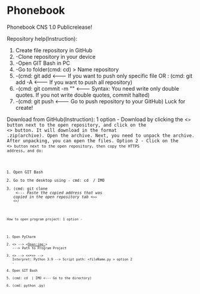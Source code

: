 # Phonebook
Phonebook CNS 1.0 Publicrelease!

Repository help(Instruction):
1) Create file repository in GitHub
2) -Clone repository in your device
3) -Open GIT Bash in PC
4) -Go to folder(cmd: cd) > Name repository
5) -(cmd: git add <File name> <--- If you want to push only specific file
                                   OR :
                                   (cmd: git add -A <--- If you want to push all repository)
6) -(cmd: git commit -m "<your message>" <--- Syntax: You need write only double quotes. If you not write double quotes, commit halted)
7) -(cmd: git push <--- Go to push repository to your GitHub)
Luck for create!

Download from GitHub(Instruction):
1 option - Download by clicking the <<Code>> button next to the open repository, and click on the <<Download ZIP>> button. It will download in the format .zip(archive). Open
the archive. Next, you need to unpack the archive. After unpacking, you can open the files.
Option 2 - Click on the <<Code>> button next to the open repository, then copy the HTTPS address, and do:
1) Open GIT Bash
2) Go to the desktop using - cmd: cd <namedir> / IMO
3) (cmd: git clone <address> <--- Paste the copied address that was copied in the open repository tab <<Code>>> <<HTTPS Copy Address>>)

How to open program project:
1 option -
1) Open PyCharm
2) <<File>> --> <<Open:img:>> ---> Path to Program Project
3) <<Edit Configuration>> --> <<+>> --> Interpret: Python 3.9 --> Script path: <fileName.py >
option 2 -
1) Open GIT Bash
2) (cmd: cd <namedir> | IMO <--- Go to the directory)
3) (cmd: python <fileName>.py)
